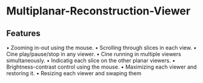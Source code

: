 # Multiplanar-Reconstruction-Viewer

## Features
• Zooming in-out using the mouse.
• Scrolling through slices in each view.
• Cine play/pause/stop in any viewer.
• Cine running in multiple viewers simultaneously.
• Indicatig each slice on the other planar viewers.
• Brightness-contrast control using the mouse.
• Maximizing each viewer and restoring it.
• Resizing each viewer and swaping them
